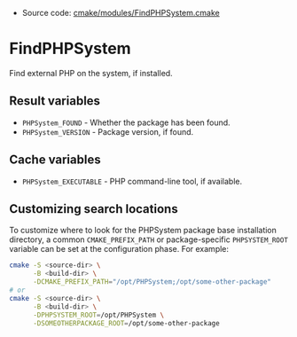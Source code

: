 <!-- This is auto-generated file. -->
* Source code: [cmake/modules/FindPHPSystem.cmake](https://github.com/petk/php-build-system/blob/master/cmake/cmake/modules/FindPHPSystem.cmake)

# FindPHPSystem

Find external PHP on the system, if installed.

## Result variables

* `PHPSystem_FOUND` - Whether the package has been found.
* `PHPSystem_VERSION` - Package version, if found.

## Cache variables

* `PHPSystem_EXECUTABLE` - PHP command-line tool, if available.

## Customizing search locations

To customize where to look for the PHPSystem package base
installation directory, a common `CMAKE_PREFIX_PATH` or
package-specific `PHPSYSTEM_ROOT` variable can be set at
the configuration phase. For example:

```sh
cmake -S <source-dir> \
      -B <build-dir> \
      -DCMAKE_PREFIX_PATH="/opt/PHPSystem;/opt/some-other-package"
# or
cmake -S <source-dir> \
      -B <build-dir> \
      -DPHPSYSTEM_ROOT=/opt/PHPSystem \
      -DSOMEOTHERPACKAGE_ROOT=/opt/some-other-package
```
